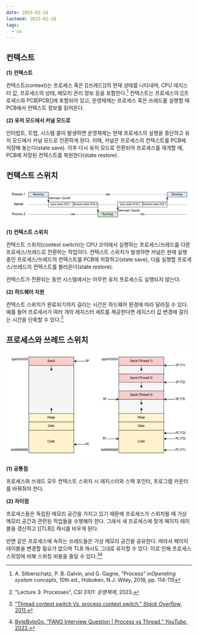 ```yaml
---
date: 2025-02-26
lastmod: 2025-02-26 
tags:
  - os
---
```


## 컨텍스트
**(1) 컨텍스트**

컨텍스트(context)는 프로세스 혹은 [[쓰레드]]의 현재 상태를 나타내며, CPU 레지스터 값, 프로세스의 상태, 메모리 관리 정보 등을 포함한다.[^1] 컨텍스트는 프로세스의 [[프로세스와 PCB|PCB]]에 포함되어 있고, 운영체제는 프로세스 혹은 쓰레드를 실행할 때 PCB에서 컨텍스트 정보를 읽어온다.

**(2) 유저 모드에서 커널 모드로**

인터럽트, 트랩, 시스템 콜이 발생하면 운영체제는 현재 프로세스의 실행을 중단하고 유저 모드에서 커널 모드로 전환하게 된다. 이떼, 커널은 프로세스의 컨텍스트를 PCB에 저장해 놓는다(state save). 이후 다시 유저 모드로 전환되어 프로세스를 재개할 때, PCB에 저장된 컨텍스트를 복원한다(state restore).

## 컨텍스트 스위치

![Context switch from process to process](../../_static/cs/context-switching-fig1.png)

**(1) 컨텍스트 스위치**

컨텍스트 스위치(context switch)는 CPU 코어에서 실행하는 프로세스/쓰레드를 다른 프로세스/쓰레드로 전환하는 작업이다. 컨텍스트 스위치가 발생하면 커널은 현재 실행 중인 프로세스/쓰레드의 컨텍스트를 PCB에 저장하고(state save), 다음 실행할 프로세스/쓰레드의 컨텍스트를 불러온다(state restore).

컨텍스트가 전환되는 동안 시스템에서는 아무런 유저 프로세스도 실행되지 않는다.

**(2) 하드웨어 지원**

컨텍스트 스위치가 완료되기까지 걸리는 시간은 하드웨어 환경에 따라 달라질 수 있다. 예를 들어 프로세서가 여러 개의 레지스터 세트를 제공한다면 레지스터 값 변경에 걸리는 시간을 단축할 수 있다.[^2]

## 프로세스와 쓰레드 스위치

![Process address space with and without threads](../../_static/cs/context-switching-fig2.png)

**(1) 공통점**

프로세스와 쓰레드 모두 컨텍스트 스위치 시 레지스터와 스택 포인터, 프로그램 카운터를 바꿔줘야 한다.

**(2) 차이점**

프로세스들은 독립된 메모리 공간을 가지고 있기 때문에 프로세스가 스위치될 때 가상 메모리 공간과 관련된 작업들을 수행해야 한다. 그래서 새 프로세스에 맞게 페이지 테이블을 갱신하고 [[TLB]] 캐시를 비우게 된다.

반면 같은 프로세스에 속하는 쓰레드들은 가상 메모리 공간을 공유한다. 따라서 페이지 테이블을 변경할 필요가 없으며 TLB 캐시도 그대로 유지할 수 있다. 이로 인해 프로세스 스위칭에 비해 스위칭 비용을 줄일 수 있다.[^3][^4]

[^1]: A. Silberschatz, P. B. Galvin, and G. Gagne, "Process" in*Operating system concepts*, 10th ed., Hoboken, N.J: Wiley, 2018, pp. 114-115
[^2]: "Lecture 3: Processes", *CSI 3101: 운영체제*, 2023.
[^3]: [“Thread context switch Vs. process context switch,” *Stack Overflow*, 2011.](https://stackoverflow.com/questions/5440128/thread-context-switch-vs-process-context-switch)
[^4]: [ByteByteGo, “FANG Interview Question | Process vs Thread,” *YouTube*, 2022.](https://www.youtube.com/watch?v=4rLW7zg21gI)